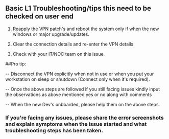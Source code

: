 ## Basic L1 Troubleshooting/tips this need to be checked on user end

1. Reapply the VPN patch's and reboot the system only if when the new windows or major upgrade/updates.

2. Clear the connection details and re-enter the VPN details

3. Check with your IT/NOC team on this issue.


##Pro tip: 


-- Disconnect the VPN explicitly when not in use or when you put your workstation on sleep or shutdown (Connect only when it's required).


-- Once the above steps are followed if you still facing issues kindly input the observations as above mentioned yes or no along with comments 

-- When the new Dev's onboarded, please help them on the above steps.

### If you're facing any issues, please share the error screenshots and explain symptoms when the issue started and what troubleshooting steps has been taken.
